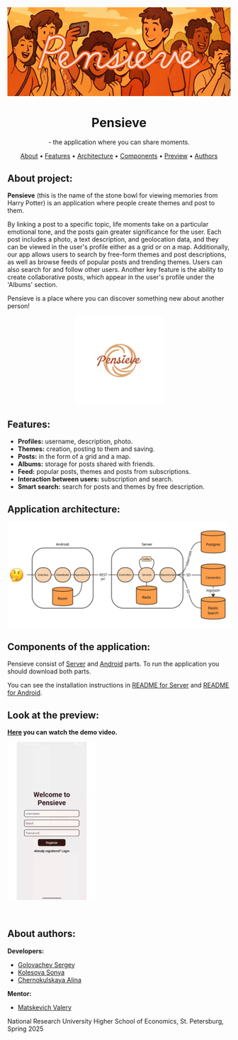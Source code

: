 <div align="center">
    <img src="assets/pensieve_wallpaper.jpg" alt="Pensieve Logo" />
    <h1>Pensieve</h1>
    <p>- the application where you can share moments.</p>
    <a href="#about-project">About</a> •
    <a href="#pensieve-features">Features</a> •
    <a href="#application-architecture">Architecture</a> •
    <a href="#components-of-the-application">Components</a> •
    <a href="#look-at-the-preview">Preview</a> •
    <a href="#about-authors">Authors</a>
    <h2></h2>
</div>

## About project:

**Pensieve** (this is the name of the stone bowl for viewing memories from Harry Potter) is an application where people create themes and post to them.

By linking a post to a specific topic, life moments take on a particular emotional tone, and the posts gain greater significance for the user. Each post includes a photo, a text description, and geolocation data, and they can be viewed in the user's profile either as a grid or on a map. Additionally, our app allows users to search by free-form themes and post descriptions, as well as browse feeds of popular posts and trending themes. Users can also search for and follow other users. Another key feature is the ability to create collaborative posts, which appear in the user's profile under the 'Albums' section.

Pensieve is a place where you can discover something new about another person!

<div align="center">
  <img src="assets/logo.png" alt="Pensieve Logo" width="200" />
</div>

## Features:
- **Profiles:** username, description, photo.
- **Themes:** creation, posting to them and saving.
- **Posts:** in the form of a grid and a map.
- **Albums:** storage for posts shared with friends.
- **Feed:** popular posts, themes and posts from subscriptions.
- **Interaction between users:** subscription and search.
- **Smart search:** search for posts and themes by free description.

## Application architecture:
<div align="center">
    <img src="assets/architecture.png" alt="Architecture"/>
</div>

## Components of the application: 
Pensieve consist of [Server](https://github.com/pensieve-project/pensieve-server) and [Android](https://github.com/pensieve-project/pensieve-android) parts. To run the application you should download both parts.

You can see the installation instructions in [README for Server](https://github.com/pensieve-project/pensieve-server/blob/main/README.md) and [README for Android](https://github.com/pensieve-project/pensieve-android/blob/main/README.md).

## Look at the preview:
**<a href="https://drive.google.com/file/d/1ndsAAH6xQLmk8bwD8MyqdlA7rLyBCMBG/view?resourcekey">Here</a> you can watch the demo video.**
<p float="left">
    <img src="assets/registration.gif" width="200" alt=""/> 
    <img src="assets/feed.gif" width="200" alt=""/>
    <img src="assets/profile.gif" width="200" alt=""/>
</p>
<p float="left">
<img src="assets/creation.gif" width="200" alt="">
<img src="assets/albums.gif" width="200" alt="">
</p>

## About authors:
 <b>Developers:</b>
 - [Golovachev Sergey](https://github.com/GolovachevS)
 - [Kolesova Sonya](https://github.com/kolesovasonya)
 - [Chernokulskaya Alina](https://github.com/chernaaaa)
 
 <b>Mentor:</b>
 - [Matskevich Valery](https://github.com/blonded04)</a><br>


 National Research University Higher School of Economics, St. Petersburg, Spring 2025
